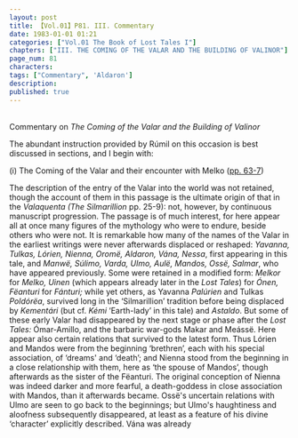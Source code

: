 ```yaml
---
layout: post
title: 【Vol.01】P81. III. Commentary
date: 1983-01-01 01:21
categories: ["Vol.01 The Book of Lost Tales I"]
chapters: ["III. THE COMING OF THE VALAR AND THE BUILDING OF VALINOR"]
page_num: 81
characters: 
tags: ["Commentary", 'Aldaron']
description: 
published: true
---
```


<BR>
Commentary on <I>The Coming of the Valar and the Building of Valinor</I>

The abundant instruction provided by Rúmil on this occasion is best discussed in sections, and I begin with:

(i) The Coming of the Valar and their encounter with Melko ([pp. 63-7]({{site.baseurl}}/vol01-p63))

The description of the entry of the Valar into the world was not retained, though the account of them in this passage is the ultimate origin of that in the <I>Valaquenta (The Silmarillion</I> pp. 25-9): not, however, by continuous manuscript progression. The passage is of much interest, for here appear all at once many figures of the mythology who were to endure, beside others who were not. It is remarkable how many of the names of the Valar in the earliest writings were never afterwards displaced or reshaped: <I>Yavanna, Tulkas, Lórien, Nienna, Oromë, Aldaron, Vána, Nessa</I>, first appearing in this tale, and <I>Manwë, Súlimo, Varda, Ulmo, Aulë, Mandos, Ossë, Salmar</I>, who have appeared previously. Some were retained in a modified form: <I>Melkor</I> for <I>Melko, Uinen</I> (which appears already later in the <I>Lost Tales</I>) for <I>Ónen, Fëanturi</I> for <I>Fánturi;</I> while yet others, as Yavanna <I>Palúrien</I> and Tulkas <I>Poldórëa</I>, survived long in the ‘Silmarillion’ tradition before being displaced by <I>Kementári</I> (but cf. <I>Kémi</I> ‘Earth-lady’ in this tale) and <I>Astaldo</I>. But some of these early Valar had disappeared by the next stage or phase after the <I>Lost Tales:</I> Ómar-Amillo, and the barbaric war-gods Makar and Meássë. Here appear also certain relations that survived to the latest form. Thus Lórien and Mandos were from the beginning ‘brethren’, each with his special association, of ‘dreams' and ‘death’; and Nienna stood from the beginning in a close relationship with them, here as ‘the spouse of Mandos’, though afterwards as the sister of the Fëanturi. The original conception of Nienna was indeed darker and more fearful, a death-goddess in close association with Mandos, than it afterwards became. Ossë's uncertain relations with Ulmo are seen to go back to the beginnings; but Ulmo's haughtiness and aloofness subsequently disappeared, at least as a feature of his divine ‘character’ explicitly described. Vána was already

